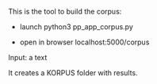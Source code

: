 This is the tool to build the corpus:

- launch python3 pp_app_corpus.py

- open in browser localhost:5000/corpus

Input: a text

It creates a KORPUS folder with results.
